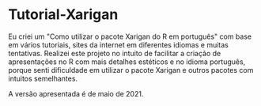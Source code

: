 # Tutorial-Xarigan
Eu criei um "Como utilizar o pacote Xarigan do R em português" com base em vários tutoriais, sites da internet em diferentes idiomas e muitas tentativas. Realizei este projeto no intuito de facilitar a criação de apresentações no R com mais detalhes estéticos e no idioma português, porque senti dificuldade em utilizar o pacote Xarigan e outros pacotes com intuitos semelhantes.

A versão apresentada é de maio de 2021.
